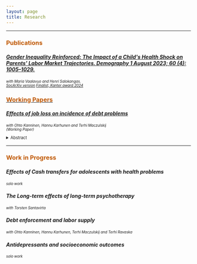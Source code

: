```yaml
---
layout: page
title: Research
---
```


<hr>
<h3 style="color:#bf5700;"> Publications </h3>

#### <a href="https://ossitahvonen.github.io/debt_burden_etla_WP.pdf"> *Gender Inequality Reinforced: The Impact of a Child&#39;s Health Shock on Parents&#39; Labor Market Trajectories. Demography 1 August 2023; 60 (4): 1005–1029.*</a> <br/>
 <p style="font-size:70%;"><i> with Maria Vaalavuo and Henri Salokangas. <br/>
   <a href="https://osf.io/preprints/socarxiv/wx83z">SocArXiv version</a> <a href="https://centers.purdue.edu/cff/initiatives/kanteraward/" >Finalist, Kanter award 2024 </i></p>


<h3 style="color:#bf5700;"> Working Papers </h3>

#### <a href="https://ossitahvonen.github.io/debt_burden_etla_WP.pdf"> *Effects of job loss on incidence of debt problems*</a> <br/>
 <p style="font-size:70%;"><i> with Ohto Kanninen, Hannu Karhunen and Terhi Maczulskij <br/>
 (Working Paper) </i></p>


<details>
 <summary style="font-size:80%;"> Abstract </summary>
      <p align="justify" style="font-size:80%;"> Some text
 </p>
  </details>

***
<h3 style="color:#bf5700;"> Work in Progress </h3>

#### *Effects of Cash transfers for adolescents with health problems* <br/>
<p style="font-size:70%;"><i> solo work </a> </i></p>

#### *The Long-term effects of long-term psychotherapy* <br/>
<p style="font-size:70%;"><i> with Torsten Santavirta </a> </i></p>

#### *Debt enforcement and labor supply* <br/>
<p style="font-size:70%;"><i> with Ohto Kanninen, Hannu Karhunen, Terhi Maczulskij and Terhi Ravaska  </a> </i></p>

#### *Antidepressants and socioeconomic outcomes* <br/>
<p style="font-size:70%;"><i> solo work </a> </i></p>
  
